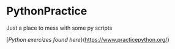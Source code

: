 # PythonPractice
Just a place to mess with some py scripts

[*Python exercizes found here*}(https://www.practicepython.org/)
